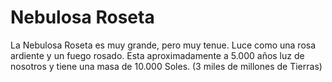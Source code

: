# Nebulosa Roseta

La Nebulosa Roseta es muy grande, pero muy tenue. Luce como una rosa ardiente y
un fuego rosado. Esta aproximadamente a 5.000 años luz de nosotros y tiene una
masa de 10.000 Soles. (3 miles de millones de Tierras)
